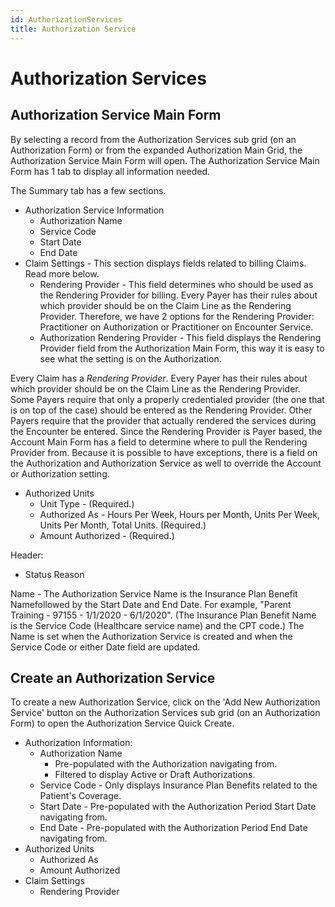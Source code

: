 ```yaml
---
id: AuthorizationServices
title: Authorization Service
---
```


# Authorization Services 

## Authorization Service Main Form
By selecting a record from the Authorization Services sub grid (on an Authorization Form) or from the expanded Authorization Main Grid, the Authorization Service Main Form will open. The Authorization Service Main Form has 1 tab to display all information needed. 

The Summary tab has a few sections.
- Authorization Service Information
    - Authorization Name
    - Service Code
    - Start Date
    - End Date
- Claim Settings - This section displays fields related to billing Claims. Read more below. 
    - Rendering Provider - This field determines who should be used as the Rendering Provider for billing. Every Payer has their rules about which provider should be on the Claim Line as the Rendering Provider. Therefore, we have 2 options for the Rendering Provider: Practitioner on Authorization or Practitioner on Encounter Service. 
    - Authorization Rendering Provider - This field displays the Rendering Provider field from the Authorization Main Form, this way it is easy to see what the setting is on the Authorization. 

Every Claim has a *Rendering Provider*. Every Payer has their rules about which provider should be on the Claim Line as the Rendering Provider. Some Payers require that only a properly credentialed provider (the one that is on top of the case) should be entered as the Rendering Provider. Other Payers require that the provider that actually rendered the services during the Encounter be entered. Since the Rendering Provider is Payer based, the Account Main Form has a field to determine where to pull the Rendering Provider from. Because it is possible to have exceptions, there is a field on the Authorization and Authorization Service as well to override the Account or Authorization setting. 

- Authorized Units
    - Unit Type - (Required.)
    - Authorized As - Hours Per Week, Hours per Month, Units Per Week, Units Per Month, Total Units. (Required.)
    - Amount Authorized - (Required.)

Header: 
- Status Reason 


Name -  The Authorization Service Name is the Insurance Plan Benefit Namefollowed by the Start Date and End Date. For example, "Parent Training - 97155 - 1/1/2020 - 6/1/2020". (The Insurance Plan Benefit Name is the Service Code (Healthcare service name) and the CPT code.) The Name is set when the Authorization Service is created and when the Service Code or either Date field are updated.

##  Create an Authorization Service

To create a new Authorization Service, click on the 'Add New Authorization Service' button on the Authorization Services sub grid (on an Authorization Form) to open the Authorization Service Quick Create.

- Authorization Information: 
    - Authorization Name 
        - Pre-populated with the Authorization navigating from.
        - Filtered to display Active or Draft Authorizations.  
    - Service Code - Only displays Insurance Plan Benefits related to the Patient's Coverage. 
    - Start Date - Pre-populated with the Authorization Period Start Date navigating from. 
    - End Date - Pre-populated with the Authorization Period End Date navigating from. 
- Authorized Units
    - Authorized As
    - Amount Authorized
- Claim Settings 
    - Rendering Provider 
